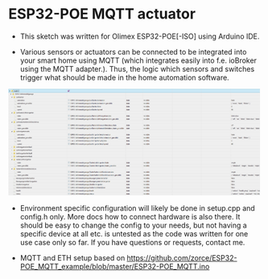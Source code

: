 ESP32-POE MQTT actuator
==========

* This sketch was written for Olimex ESP32-POE[-ISO] using Arduino IDE.

* Various sensors or actuators can be connected to be integrated into your smart home using MQTT (which integrates easily into f.e. ioBroker using the MQTT adapter.). Thus, the logic  which sensors and switches trigger what should be made in the home automation software.

<a href="iobroker-mqtt-sample.png" target="_blank"><img src="iobroker-mqtt-sample.png" alt="ioBroker MQTT adapter showing ESP32-POE topics" width="500"/></a>

* Environment specific configuration will likely be done in setup.cpp and config.h only. More docs how to connect hardware is also there.
It should be easy to change the config to your needs, but not having a specific device at all etc. is untested as the code was written for one use case only so far. If you have questions or requests, contact me.
 
* MQTT and ETH setup based on https://github.com/zorce/ESP32-POE_MQTT_example/blob/master/ESP32-POE_MQTT.ino